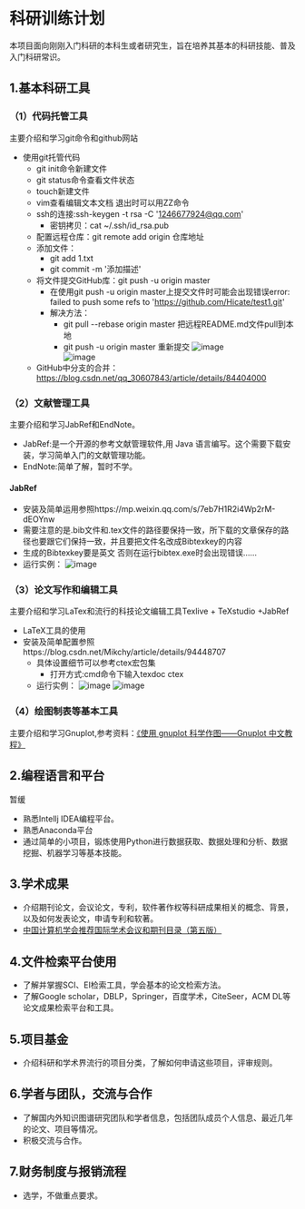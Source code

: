 # 科研训练计划
本项目面向刚刚入门科研的本科生或者研究生，旨在培养其基本的科研技能、普及入门科研常识。
## 1.基本科研工具
### （1）代码托管工具
主要介绍和学习git命令和github网站
- 使用git托管代码
  - git init命令新建文件
  - git status命令查看文件状态
  - touch新建文件
  - vim查看编辑文本文档 退出时可以用ZZ命令
  - ssh的连接:ssh-keygen -t rsa -C '1246677924@qq.com'
    - 密钥拷贝：cat ~/.ssh/id_rsa.pub
  - 配置远程仓库：git remote add origin 仓库地址
  - 添加文件：
      - git add 1.txt
      - git commit -m '添加描述'
  - 将文件提交GitHub库：git push -u origin master
      - 在使用git push -u origin master上提交文件时可能会出现错误error: failed to push some refs to 'https://github.com/Hicate/test1.git'
      - 解决方法：
          - git pull --rebase origin master  把远程README.md文件pull到本地
          - git push -u origin master       重新提交
    ![image](https://github.com/Hicate/training-records/blob/master/images/1.png)   
    ![image](https://github.com/Hicate/training-records/blob/master/images/2.png)  
  - GitHub中分支的合并：https://blog.csdn.net/qq_30607843/article/details/84404000
### （2）文献管理工具
主要介绍和学习JabRef和EndNote。
- JabRef:是一个开源的参考文献管理软件,用 Java 语言编写。这个需要下载安装，学习简单入门的文献管理功能。
- EndNote:简单了解，暂时不学。
#### JabRef
- 安装及简单运用参照https://mp.weixin.qq.com/s/7eb7H1R2i4Wp2rM-dEOYnw
- 需要注意的是.bib文件和.tex文件的路径要保持一致，所下载的文章保存的路径也要跟它们保持一致，并且要把文件名改成Bibtexkey的内容
- 生成的Bibtexkey要是英文 否则在运行bibtex.exe时会出现错误……
- 运行实例：
  ![image](https://github.com/Hicate/training-records/blob/master/images/5.png) 
### （3）论文写作和编辑工具
主要介绍和学习LaTex和流行的科技论文编辑工具Texlive + TeXstudio +JabRef
- LaTeX工具的使用
- 安装及简单配置参照https://blog.csdn.net/Mikchy/article/details/94448707
  - 具体设置细节可以参考ctex宏包集
    - 打开方式:cmd命令下输入texdoc ctex 
  - 运行实例：
    ![image](https://github.com/Hicate/training-records/blob/master/images/3.png) 
    ![image](https://github.com/Hicate/training-records/blob/master/images/4.png)
### （4）绘图制表等基本工具
主要介绍和学习Gnuplot,参考资料：[《使用 gnuplot 科学作图——Gnuplot 中文教程》](http://wap.sciencenet.cn/home.php?mod=attachment&id=16472)

## 2.编程语言和平台
暂缓
- 熟悉Intellj IDEA编程平台。
- 熟悉Anaconda平台
- 通过简单的小项目，锻炼使用Python进行数据获取、数据处理和分析、数据挖掘、机器学习等基本技能。
## 3.学术成果
- 介绍期刊论文，会议论文，专利，软件著作权等科研成果相关的概念、背景，以及如何发表论文，申请专利和软著。
- [中国计算机学会推荐国际学术会议和期刊目录（第五版）](https://www.ccf.org.cn/xspj/gyml/)
## 4.文件检索平台使用
- 了解并掌握SCI、EI检索工具，学会基本的论文检索方法。
- 了解Google scholar，DBLP，Springer，百度学术，CiteSeer，ACM DL等论文成果检索平台和工具。
## 5.项目基金
- 介绍科研和学术界流行的项目分类，了解如何申请这些项目，评审规则。
## 6.学者与团队，交流与合作
- 了解国内外知识图谱研究团队和学者信息，包括团队成员个人信息、最近几年的论文、项目等情况。
- 积极交流与合作。
## 7.财务制度与报销流程
- 选学，不做重点要求。

